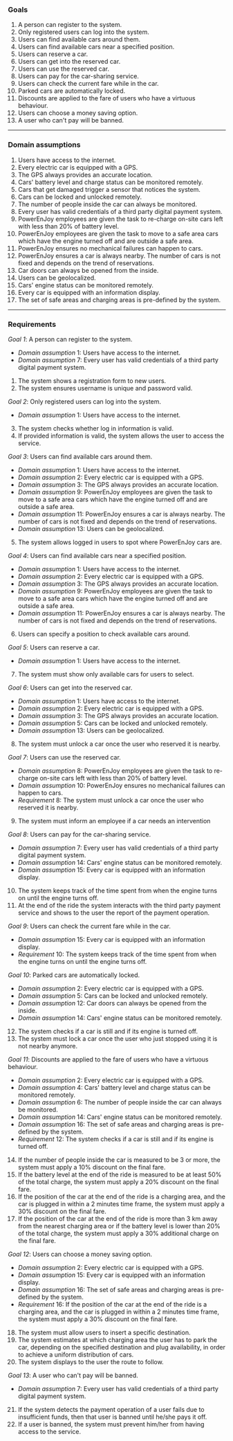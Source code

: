### Goals

1. A person can register to the system.
2. Only registered users can log into the system.
3. Users can find available cars around them.
4. Users can find available cars near a specified position.
5. Users can reserve a car.
6. Users can get into the reserved car.
7. Users can use the reserved car.
8. Users can pay for the car-sharing service.
9. Users can check the current fare while in the car.
10. Parked cars are automatically locked.
11. Discounts are applied to the fare of users who have a virtuous behaviour.
12. Users can choose a money saving option.
13. A user who can't pay will be banned.

- - -

### Domain assumptions

1. Users have access to the internet.
2. Every electric car is equipped with a GPS.
3. The GPS always provides an accurate location.
4. Cars' battery level and charge status can be monitored remotely.
5. Cars that get damaged trigger a sensor that notices the system.
6. Cars can be locked and unlocked remotely.
7. The number of people inside the car can always be monitored.
8. Every user has valid credentials of a third party digital payment system.
9. PowerEnJoy employees are given the task to re-charge on-site cars left with less than 20% of battery level.
10. PowerEnJoy employees are given the task to move to a safe area cars which have the engine turned off and are outside a safe area.
11. PowerEnJoy ensures no mechanical failures can happen to cars.
12. PowerEnJoy ensures a car is always nearby. The number of cars is not fixed and depends on the trend of reservations.
13. Car doors can always be opened from the inside.
14. Users can be geolocalized.
15. Cars' engine status can be monitored remotely.
16. Every car is equipped with an information display.
17. The set of safe areas and charging areas is pre-defined by the system.


- - -

### Requirements

*Goal 1*: A person can register to the system.
- *Domain assumption* 1: Users have access to the internet.
- *Domain assumption* 7: Every user has valid credentials of a third party digital payment system.
1. The system shows a registration form to new users.
2. The system ensures username is unique and password valid.

*Goal 2*: Only registered users can log into the system.
- *Domain assumption* 1: Users have access to the internet.
3. The system checks whether log in information is valid.
4. If provided information is valid, the system allows the user to access the service.

*Goal 3*: Users can find available cars around them.
- *Domain assumption* 1: Users have access to the internet.
- *Domain assumption* 2: Every electric car is equipped with a GPS.
- *Domain assumption* 3: The GPS always provides an accurate location.
- *Domain assumption* 9: PowerEnJoy employees are given the task to move to a safe area cars which have the engine turned off and are outside a safe area.
- *Domain assumption* 11: PowerEnJoy ensures a car is always nearby. The number of cars is not fixed and depends on the trend of reservations.
- *Domain assumption* 13: Users can be geolocalized.
5. The system allows logged in users to spot where PowerEnJoy cars are.

*Goal 4*: Users can find available cars near a specified position.
- *Domain assumption* 1: Users have access to the internet.
- *Domain assumption* 2: Every electric car is equipped with a GPS.
- *Domain assumption* 3: The GPS always provides an accurate location.
- *Domain assumption* 9: PowerEnJoy employees are given the task to move to a safe area cars which have the engine turned off and are outside a safe area.
- *Domain assumption* 11: PowerEnJoy ensures a car is always nearby. The number of cars is not fixed and depends on the trend of reservations.
6. Users can specify a position to check available cars around.

*Goal 5*: Users can reserve a car.
- *Domain assumption* 1: Users have access to the internet.
7. The system must show only available cars for users to select.

*Goal 6*: Users can get into the reserved car.
- *Domain assumption* 1: Users have access to the internet.
- *Domain assumption* 2: Every electric car is equipped with a GPS.
- *Domain assumption* 3: The GPS always provides an accurate location.
- *Domain assumption* 5: Cars can be locked and unlocked remotely.
- *Domain assumption* 13: Users can be geolocalized.
8. The system must unlock a car once the user who reserved it is nearby.

*Goal 7*: Users can use the reserved car.
- *Domain assumption* 8: PowerEnJoy employees are given the task to re-charge on-site cars left with less than 20% of battery level.
- *Domain assumption* 10: PowerEnJoy ensures no mechanical failures can happen to cars.
- *Requirement* 8: The system must unlock a car once the user who reserved it is nearby.
9. The system must inform an employee if a car needs an intervention

*Goal 8*: Users can pay for the car-sharing service.
- *Domain assumption* 7: Every user has valid credentials of a third party digital payment system.
- *Domain assumption* 14: Cars' engine status can be monitored remotely.
- *Domain assumption* 15: Every car is equipped with an information display.
10. The system keeps track of the time spent from when the engine turns on until the engine turns off.
11. At the end of the ride the system interacts with the third party payment service and shows to the user the report of the payment operation.

*Goal 9*: Users can check the current fare while in the car.
- *Domain assumption* 15: Every car is equipped with an information display.
- *Requirement* 10: The system keeps track of the time spent from when the engine turns on until the engine turns off.

*Goal 10*: Parked cars are automatically locked.
- *Domain assumption* 2: Every electric car is equipped with a GPS.
- *Domain assumption* 5: Cars can be locked and unlocked remotely.
- *Domain assumption* 12: Car doors can always be opened from the inside.
- *Domain assumption* 14: Cars' engine status can be monitored remotely.
12. The system checks if a car is still and if its engine is turned off.
13. The system must lock a car once the user who just stopped using it is not nearby anymore.

*Goal 11*: Discounts are applied to the fare of users who have a virtuous behaviour.
- *Domain assumption* 2: Every electric car is equipped with a GPS.
- *Domain assumption* 4: Cars' battery level and charge status can be monitored remotely.
- *Domain assumption* 6: The number of people inside the car can always be monitored.
- *Domain assumption* 14: Cars' engine status can be monitored remotely.
- *Domain assumption* 16: The set of safe areas and charging areas is pre-defined by the system.
- *Requirement* 12: The system checks if a car is still and if its engine is turned off.
14. If the number of people inside the car is measured to be 3 or more, the system must apply a 10% discount on the final fare.
15. If the battery level at the end of the ride is measured to be at least 50% of the total charge, the system must apply a 20% discount on the final fare.
16. If the position of the car at the end of the ride is a charging area, and the car is plugged in within a 2 minutes time frame, the system must apply a 30% discount on the final fare.
17. If the position of the car at the end of the ride is more than 3 km away from the nearest charging area or if the battery level is lower than 20% of the total charge, the system must apply a 30% additional charge on the final fare.

*Goal 12*: Users can choose a money saving option.
- *Domain assumption* 2: Every electric car is equipped with a GPS.
- *Domain assumption* 15: Every car is equipped with an information display.
- *Domain assumption* 16: The set of safe areas and charging areas is pre-defined by the system.
- *Requirement* 16: If the position of the car at the end of the ride is a charging area, and the car is plugged in within a 2 minutes time frame, the system must apply a 30% discount on the final fare.
18. The system must allow users to insert a specific destination.
19. The system estimates at which charging area the user has to park the car, depending on the specified destination and plug availability, in order to achieve a uniform distribution of cars.
20. The system displays to the user the route to follow.

*Goal 13*: A user who can't pay will be banned.
- *Domain assumption* 7: Every user has valid credentials of a third party digital payment system.
21. If the system detects the payment operation of a user fails due to insufficient funds, then that user is banned until he/she pays it off.
22. If a user is banned, the system must prevent him/her from having access to the service.